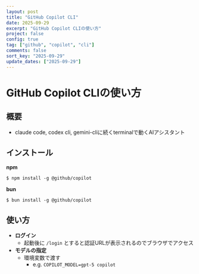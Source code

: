 ```yaml
---
layout: post
title: "GitHub Copilot CLI"
date: 2025-09-29
excerpt: "GitHub Copilot CLIの使い方"
project: false
config: true
tag: ["github", "copilot", "cli"]
comments: false
sort_key: "2025-09-29"
update_dates: ["2025-09-29"]
---
```


# GitHub Copilot CLIの使い方

## 概要
 - claude code, codex cli, gemini-cliに続くterminalで動くAIアシスタント

## インストール

**npm**
```console
$ npm install -g @github/copilot
```

**bun**
```console
$ bun install -g @github/copilot
```

## 使い方
 - **ログイン**
   - 起動後に `/login` とすると認証URLが表示されるのでブラウザでアクセス
 - **モデルの指定**
   - 環境変数で渡す
     - e.g. `COPILOT_MODEL=gpt-5 copilot`
